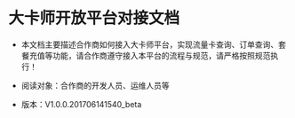 # 大卡师开放平台对接文档

* 本文档主要描述合作商如何接入大卡师平台，实现流量卡查询、订单查询、套餐充值等功能，请合作商遵守接入本平台的流程与规范，请严格按照规范执行！

* 阅读对象：合作商的开发人员、运维人员等

* 版本：V1.0.0.201706141540_beta

